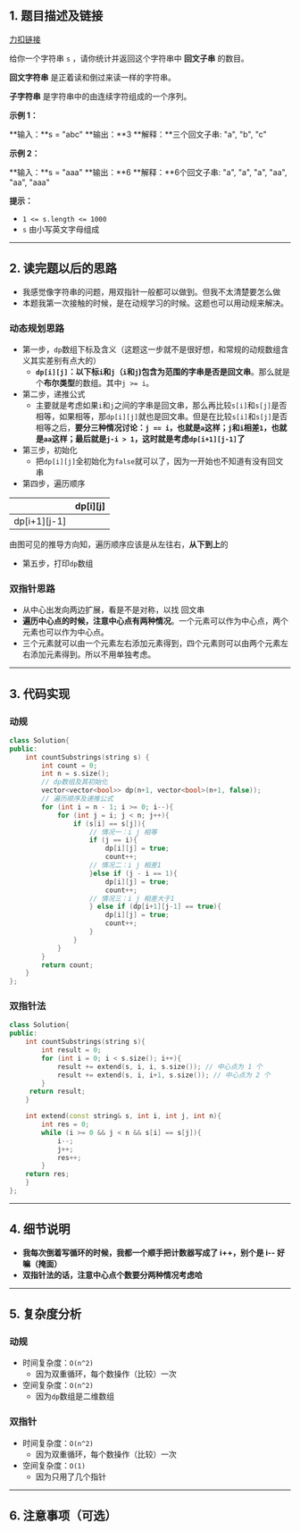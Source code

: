 ## 1. 题目描述及链接

[力扣链接](https://leetcode.cn/problems/palindromic-substrings/description/?envType=problem-list-v2&envId=2cktkvj)

给你一个字符串 `s` ，请你统计并返回这个字符串中 **回文子串** 的数目。

**回文字符串** 是正着读和倒过来读一样的字符串。

**子字符串** 是字符串中的由连续字符组成的一个序列。

**示例 1：**

**输入：**s = "abc"
**输出：**3
**解释：**三个回文子串: "a", "b", "c"

**示例 2：**

**输入：**s = "aaa"
**输出：**6
**解释：**6个回文子串: "a", "a", "a", "aa", "aa", "aaa"

**提示：**

- `1 <= s.length <= 1000`
- `s` 由小写英文字母组成
---
## 2. 读完题以后的思路
- 我感觉像字符串的问题，用双指针一般都可以做到。但我不太清楚要怎么做
- 本题我第一次接触的时候，是在动规学习的时候。这题也可以用动规来解决。
### 动态规划思路
- 第一步，`dp`数组下标及含义（这题这一步就不是很好想，和常规的动规数组含义其实差别有点大的）
	- **`dp[i][j]`：以下标`i`和`j`（`i`和`j`)包含为范围的字串是否是回文串**。那么就是个**布尔类型**的数组。其中`j >= i`。
- 第二步，递推公式
	- 主要就是考虑如果`i`和`j`之间的字串是回文串，那么再比较`s[i]`和`s[j]`是否相等，如果相等，那`dp[i][j]`就也是回文串。但是在比较`s[i]`和`s[j]`是否相等之后，**要分三种情况讨论：`j == i`，也就是`a`这样；`j`和`i`相差`1`，也就是`aa`这样；最后就是`j-i > 1`，这时就是考虑`dp[i+1][j-1]`了**
- 第三步，初始化
	- 把`dp[i][j]`全初始化为`false`就可以了，因为一开始也不知道有没有回文串
- 第四步，遍历顺序 

|              | dp[i][j] |
| ------------ | -------- |
| dp[i+1][j-1] |          |

由图可见的推导方向知，遍历顺序应该是从左往右，**从下到上**的

- 第五步，打印`dp`数组

### 双指针思路
- 从中心出发向两边扩展，看是不是对称，以找 回文串
- **遍历中心点的时候，注意中心点有两种情况**。一个元素可以作为中心点，两个元素也可以作为中心点。
- 三个元素就可以由一个元素左右添加元素得到，四个元素则可以由两个元素左右添加元素得到。所以不用单独考虑。
---
## 3. 代码实现

### 动规
```cpp
class Solution{
public:
	int countSubstrings(string s) {
		int count = 0;
		int n = s.size();
		// dp数组及其初始化
		vector<vector<bool>> dp(n+1, vector<bool>(n+1, false));
		// 遍历顺序及递推公式
		for (int i = n - 1; i >= 0; i--){
			for (int j = i; j < n; j++){
				if (s[i] == s[j]){
					// 情况一：i j 相等
					if (j == i){
						dp[i][j] = true;
						count++;
					// 情况二：i j 相差1
					}else if (j - i == 1){
						dp[i][j] = true;
						count++;
					// 情况三：i j 相差大于1
					} else if (dp[i+1][j-1] == true){
						dp[i][j] = true;
						count++;
					}
				}
			}
		}
		return count;
	}
};
```

### 双指针法
```cpp
class Solution{
public:
    int countSubstrings(string s){
	    int result = 0;
	    for (int i = 0; i < s.size(); i++){
		    result += extend(s, i, i, s.size()); // 中心点为 1 个
		    result += extend(s, i, i+1, s.size()); // 中心点为 2 个
	    }
	 return result;
    }

	int extend(const string& s, int i, int j, int n){
		int res = 0;
		while (i >= 0 && j < n && s[i] == s[j]){
			i--;
			j++;
			res++;
		}
	return res;
	}
};
```
---
## 4. 细节说明

- **我每次倒着写循环的时候，我都一个顺手把计数器写成了 i++，别个是 i-- 好嘛（掩面）**
- **双指针法的话，注意中心点个数要分两种情况考虑哈**
---
## 5. 复杂度分析
### 动规
- 时间复杂度：`O(n^2)`
	- 因为双重循环，每个数操作（比较）一次
- 空间复杂度：`O(n^2)`
	- 因为`dp`数组是二维数组
### 双指针
- 时间复杂度：`O(n^2)`
	- 因为双重循环，每个数操作（比较）一次
- 空间复杂度：`O(1)`
	- 因为只用了几个指针
---
## 6. 注意事项（可选）

